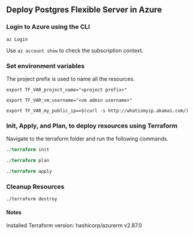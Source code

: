 
## Deploy Postgres Flexible Server in Azure

### Login to Azure using the CLI

```
az Login
```

Use `az account show` to check the subscription context.

### Set environment variables

The project prefix is used to name all the resources.

```variables
export TF_VAR_project_name="<project prefix>"

export TF_VAR_vm_username="<vm admin username>" 

export TF_VAR_my_public_ip==$(curl -s http://whatismyip.akamai.com/)
```

### Init, Apply, and Plan, to deploy resources using Terraform


Navigate to the terraform folder and run the following commands.

```terraform
./terraform init

./terraform plan

./terraform apply
```

### Cleanup Resources

```
./terraform destroy
```

#### Notes

Installed Terraform version: hashicorp/azurerm v2.87.0 